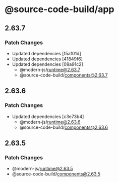 # @source-code-build/app

## 2.63.7

### Patch Changes

- Updated dependencies [f5af01d]
- Updated dependencies [41849f6]
- Updated dependencies [09a91c2]
  - @modern-js/runtime@2.63.7
  - @source-code-build/components@2.63.7

## 2.63.6

### Patch Changes

- Updated dependencies [c3e73b4]
  - @modern-js/runtime@2.63.6
  - @source-code-build/components@2.63.6

## 2.63.5

### Patch Changes

- @modern-js/runtime@2.63.5
- @source-code-build/components@2.63.5

